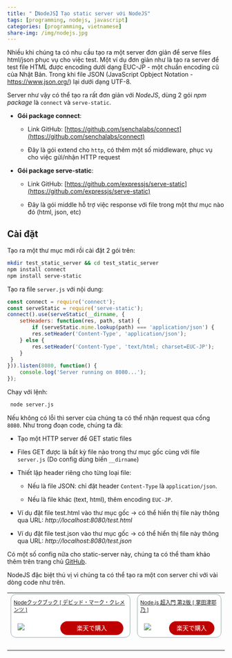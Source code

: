 ```yaml
---
title: "【NodeJS】Tạo static server với NodeJS"
tags: [programming, nodejs, javascript]
categories: [programming, vietnamese]
share-img: /img/nodejs.jpg
---
```


Nhiều khi chúng ta có nhu cầu tạo ra một server đơn giản để serve files html/json phục vụ cho việc test. Một ví dụ đơn giản như là tạo ra server để test file HTML được encoding dưới dạng EUC-JP - một chuẩn encoding cũ của Nhật Bản. Trong khi file JSON (JavaScript Opbject Notation - https://www.json.org/) lại dưới dạng UTF-8.

Server như vậy có thể tạo ra rất đơn giản với *NodeJS*, dùng 2 gói *npm package* là `connect` và `serve-static`.

<script async src="//pagead2.googlesyndication.com/pagead/js/adsbygoogle.js"></script>
<ins class="adsbygoogle"
     style="display:block; text-align:center;"
     data-ad-layout="in-article"
     data-ad-format="fluid"
     data-ad-client="ca-pub-2750437710821247"
     data-ad-slot="8905029259"></ins>
<script>
     (adsbygoogle = window.adsbygoogle || []).push({});
</script>

* **Gói package connect**:

    * Link GitHub: [https://github.com/senchalabs/connect](https://github.com/senchalabs/connect)

    * Đây là gói extend cho `http`, có thêm một số middleware, phục vụ cho việc gửi/nhận HTTP request

* **Gói package serve-static**:

   * Link GitHub: [https://github.com/expressjs/serve-static](https://github.com/expressjs/serve-static)

   * Đây là gói middle hỗ trợ việc response với file trong một thư mục nào đó (html, json, etc)

## Cài đặt

Tạo ra một thư mục mới rồi cài đặt 2 gói trên:

```bash
mkdir test_static_server && cd test_static_server
npm install connect
npm install serve-static
```

Tạo ra file `server.js` với nội dung:

```javascript
const connect = require('connect');
const serveStatic = require('serve-static');
connect().use(serveStatic(__dirname, {
    setHeaders: function(res, path, stat) {
        if (serveStatic.mime.lookup(path) === 'application/json') {
        res.setHeader('Content-Type', 'application/json');
    } else {
        res.setHeader('Content-Type', 'text/html; charset=EUC-JP');
    }
 }
})).listen(8080, function() {
    console.log('Server running on 8080...');
});
```

Chạy với lệnh:

```bash
 node server.js
```

Nếu không có lỗi thì server của chúng ta có thể nhận request qua cổng `8080`. Như trong đoạn code, chúng ta đã:

* Tạo một HTTP server để GET static files

* Files GET được là bất kỳ file nào trong thư mục gốc cùng với file `server.js` (Do config dùng biến `__dirname`)

* Thiết lập header riêng cho từng loại file:

    * Nếu là file JSON: chỉ đặt header `Content-Type` là `application/json`.

    * Nếu là file khác (text, html), thêm encoding `EUC-JP`.

* Ví dụ đặt file test.html vào thư mục gốc -> có thể hiển thị file này thông qua URL: *http://localhost:8080/test.html*

* Ví dụ đặt file test.json vào thư mục gốc -> có thể hiển thị file này thông qua URL: *http://localhost:8080/test.json*

Có một số config nữa cho static-server này, chúng ta có thể tham khảo thêm trên trang chủ [GitHub](https://github.com/expressjs/serve-static).

NodeJS đặc biệt thú vị vì chúng ta có thể tạo ra một con server chỉ với vài dòng code như trên.

<script async src="//pagead2.googlesyndication.com/pagead/js/adsbygoogle.js"></script>
<ins class="adsbygoogle"
     style="display:block; text-align:center;"
     data-ad-layout="in-article"
     data-ad-format="fluid"
     data-ad-client="ca-pub-2750437710821247"
     data-ad-slot="8905029259"></ins>
<script>
     (adsbygoogle = window.adsbygoogle || []).push({});
</script>

<table border="0" cellpadding="0" cellspacing="0"><tr><td><div style="border:1px solid #95a5a6;border-radius:.75rem;background-color:#FFFFFF;margin:0px;padding:5px 0;text-align:center;overflow:hidden;"><a href="https://hb.afl.rakuten.co.jp/hgc/16f3ccdb.b7f9e219.16f3ccdc.8757d2f7/?pc=https%3A%2F%2Fitem.rakuten.co.jp%2Fbook%2F12221765%2F&m=http%3A%2F%2Fm.rakuten.co.jp%2Fbook%2Fi%2F16328264%2F&link_type=picttext&ut=eyJwYWdlIjoiaXRlbSIsInR5cGUiOiJwaWN0dGV4dCIsInNpemUiOiI0MDB4NDAwIiwibmFtIjoxLCJuYW1wIjoiZG93biIsImNvbSI6MSwiY29tcCI6ImRvd24iLCJwcmljZSI6MCwiYm9yIjoxLCJjb2wiOjEsImJidG4iOjF9" target="_blank" rel="nofollow" style="word-wrap:break-word;"  ><img src="https://hbb.afl.rakuten.co.jp/hgb/16f3ccdb.b7f9e219.16f3ccdc.8757d2f7/?me_id=1213310&item_id=16328264&m=https%3A%2F%2Fthumbnail.image.rakuten.co.jp%2F%400_mall%2Fbook%2Fcabinet%2F6068%2F9784873116068.jpg%3F_ex%3D80x80&pc=https%3A%2F%2Fthumbnail.image.rakuten.co.jp%2F%400_mall%2Fbook%2Fcabinet%2F6068%2F9784873116068.jpg%3F_ex%3D400x400&s=400x400&t=picttext" border="0" style="margin:2px" alt="" title=""></a><p style="font-size:12px;line-height:1.4em;text-align:left;margin:0px;padding:2px 6px;word-wrap:break-word"><a href="https://hb.afl.rakuten.co.jp/hgc/16f3ccdb.b7f9e219.16f3ccdc.8757d2f7/?pc=https%3A%2F%2Fitem.rakuten.co.jp%2Fbook%2F12221765%2F&m=http%3A%2F%2Fm.rakuten.co.jp%2Fbook%2Fi%2F16328264%2F&link_type=picttext&ut=eyJwYWdlIjoiaXRlbSIsInR5cGUiOiJwaWN0dGV4dCIsInNpemUiOiI0MDB4NDAwIiwibmFtIjoxLCJuYW1wIjoiZG93biIsImNvbSI6MSwiY29tcCI6ImRvd24iLCJwcmljZSI6MCwiYm9yIjoxLCJjb2wiOjEsImJidG4iOjF9" target="_blank" rel="nofollow" style="word-wrap:break-word;"  >Nodeクックブック [ デビッド・マーク・クレメンツ ]</a></p><a href="https://hb.afl.rakuten.co.jp/hgc/16f3ccdb.b7f9e219.16f3ccdc.8757d2f7/?pc=https%3A%2F%2Fitem.rakuten.co.jp%2Fbook%2F12221765%2F&m=http%3A%2F%2Fm.rakuten.co.jp%2Fbook%2Fi%2F16328264%2F&link_type=picttext&ut=eyJwYWdlIjoiaXRlbSIsInR5cGUiOiJwaWN0dGV4dCIsInNpemUiOiI0MDB4NDAwIiwibmFtIjoxLCJuYW1wIjoiZG93biIsImNvbSI6MSwiY29tcCI6ImRvd24iLCJwcmljZSI6MCwiYm9yIjoxLCJjb2wiOjEsImJidG4iOjF9" target="_blank" rel="nofollow" style="word-wrap:break-word;"  ><div style="margin:15px;"><img src="https://static.affiliate.rakuten.co.jp/makelink/rl.svg" style="float:left;max-height:27px;width:auto;margin-top:5px"><div style="float:right;width:50%;height:32px;background-color:#bf0000;color:#fff !important;font-size:14px;font-weight:500;line-height:32px;margin-left:1px;padding: 0 12px;border-radius:16px;cursor:pointer;text-align:center;">楽天で購入</div></div></a></div><br><p style="color:#000000;font-size:12px;line-height:1.4em;margin:5px;word-wrap:break-word"></p></td><td><div style="border:1px solid #95a5a6;border-radius:.75rem;background-color:#FFFFFF;margin:0px;padding:5px 0;text-align:center;overflow:hidden;"><a href="https://hb.afl.rakuten.co.jp/hgc/16f3ccdb.b7f9e219.16f3ccdc.8757d2f7/?pc=https%3A%2F%2Fitem.rakuten.co.jp%2Fbook%2F15552726%2F&m=http%3A%2F%2Fm.rakuten.co.jp%2Fbook%2Fi%2F19222623%2F&link_type=picttext&ut=eyJwYWdlIjoiaXRlbSIsInR5cGUiOiJwaWN0dGV4dCIsInNpemUiOiI0MDB4NDAwIiwibmFtIjoxLCJuYW1wIjoiZG93biIsImNvbSI6MSwiY29tcCI6ImRvd24iLCJwcmljZSI6MCwiYm9yIjoxLCJjb2wiOjEsImJidG4iOjF9" target="_blank" rel="nofollow" style="word-wrap:break-word;"  ><img src="https://hbb.afl.rakuten.co.jp/hgb/16f3ccdb.b7f9e219.16f3ccdc.8757d2f7/?me_id=1213310&item_id=19222623&m=https%3A%2F%2Fthumbnail.image.rakuten.co.jp%2F%400_mall%2Fbook%2Fcabinet%2F5220%2F9784798055220.jpg%3F_ex%3D80x80&pc=https%3A%2F%2Fthumbnail.image.rakuten.co.jp%2F%400_mall%2Fbook%2Fcabinet%2F5220%2F9784798055220.jpg%3F_ex%3D400x400&s=400x400&t=picttext" border="0" style="margin:2px" alt="" title=""></a><p style="font-size:12px;line-height:1.4em;text-align:left;margin:0px;padding:2px 6px;word-wrap:break-word"><a href="https://hb.afl.rakuten.co.jp/hgc/16f3ccdb.b7f9e219.16f3ccdc.8757d2f7/?pc=https%3A%2F%2Fitem.rakuten.co.jp%2Fbook%2F15552726%2F&m=http%3A%2F%2Fm.rakuten.co.jp%2Fbook%2Fi%2F19222623%2F&link_type=picttext&ut=eyJwYWdlIjoiaXRlbSIsInR5cGUiOiJwaWN0dGV4dCIsInNpemUiOiI0MDB4NDAwIiwibmFtIjoxLCJuYW1wIjoiZG93biIsImNvbSI6MSwiY29tcCI6ImRvd24iLCJwcmljZSI6MCwiYm9yIjoxLCJjb2wiOjEsImJidG4iOjF9" target="_blank" rel="nofollow" style="word-wrap:break-word;"  >Node.js 超入門 第2版 [ 掌田津耶乃 ]</a></p><a href="https://hb.afl.rakuten.co.jp/hgc/16f3ccdb.b7f9e219.16f3ccdc.8757d2f7/?pc=https%3A%2F%2Fitem.rakuten.co.jp%2Fbook%2F15552726%2F&m=http%3A%2F%2Fm.rakuten.co.jp%2Fbook%2Fi%2F19222623%2F&link_type=picttext&ut=eyJwYWdlIjoiaXRlbSIsInR5cGUiOiJwaWN0dGV4dCIsInNpemUiOiI0MDB4NDAwIiwibmFtIjoxLCJuYW1wIjoiZG93biIsImNvbSI6MSwiY29tcCI6ImRvd24iLCJwcmljZSI6MCwiYm9yIjoxLCJjb2wiOjEsImJidG4iOjF9" target="_blank" rel="nofollow" style="word-wrap:break-word;"  ><div style="margin:15px;"><img src="https://static.affiliate.rakuten.co.jp/makelink/rl.svg" style="float:left;max-height:27px;width:auto;margin-top:5px"><div style="float:right;width:50%;height:32px;background-color:#bf0000;color:#fff !important;font-size:14px;font-weight:500;line-height:32px;margin-left:1px;padding: 0 12px;border-radius:16px;cursor:pointer;text-align:center;">楽天で購入</div></div></a></div><br><p style="color:#000000;font-size:12px;line-height:1.4em;margin:5px;word-wrap:break-word"></p></td></tr></table>